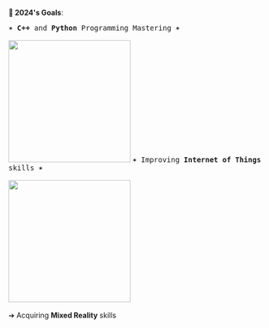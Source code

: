 **🎯 2024's Goals**:

<kbd>✶ <b>C++</b> and <b>Python</b> Programming Mastering ✶ <br><br><a href="https://github.com/users/a113ssa/projects/4"><img src="https://github.com/a113ssa/a113ssa/assets/95538451/ad0e2635-8ee4-4ae0-87c7-ca37582dea37" align="bottom" height="240px"/></a></kbd> 
<kbd>✶ Improving **Internet of Things** skills ✶  <br><br><a href="https://github.com/a113ssa/iot-fundamentals"><img src="https://github.com/a113ssa/a113ssa/assets/95538451/37302df3-c934-422b-ae23-ae5236cc5dfb" align="bottom" height="240px"/></a></kbd><br><br>
➔ Acquiring **Mixed Reality** skills <br>
